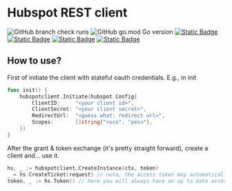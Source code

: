 Hubspot REST client
===========

![GitHub branch check runs](https://img.shields.io/github/check-runs/ylem-co/hubspot-client/main?color=green)
![GitHub go.mod Go version](https://img.shields.io/github/go-mod/go-version/ylem-co/hubspot-client?color=black)
<a href="https://github.com/ylem-co/hubspot-client?tab=Apache-2.0-1-ov-file">![Static Badge](https://img.shields.io/badge/license-Apache%202.0-black)</a>
<a href="https://ylem.co" target="_blank">![Static Badge](https://img.shields.io/badge/website-ylem.co-black)</a>
<a href="https://docs.datamin.io" target="_blank">![Static Badge](https://img.shields.io/badge/documentation-docs.datamin.io-black)</a>
<a href="https://join.slack.com/t/ylem-co/shared_invite/zt-2nawzl6h0-qqJ0j7Vx_AEHfnB45xJg2Q" target="_blank">![Static Badge](https://img.shields.io/badge/community-join%20Slack-black)</a>

How to use?
------

First of initiate the client with stateful oauth credentials. E.g., in init

```go
func init() {
	hubspotclient.Initiate(hubspot.Config{
		ClientID:     "<your client id>",
		ClientSecret: "<your client secret>",
		RedirectUrl:  "<guess what: redirect url>",
		Scopes:       []string{"<sco", "pes>"},
	})
}
```

After the grant & token exchange (it's pretty straight forward), create a client and... use it.

```go
hs, _ := hubspotclient.CreateInstance(ctx, token)
_ = hs.CreateTicket(request) // note, the access token may automatically refresh here if it is expired
token, _ := hs.Token() // here you will always have an up to date access token
```
